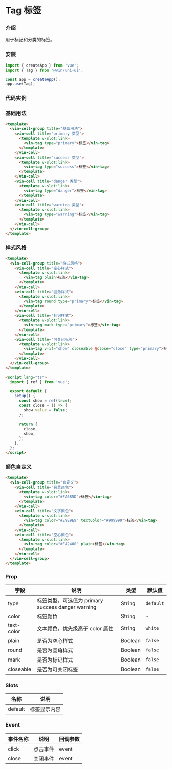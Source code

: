 # Tag 标签

### 介绍

用于标记和分类的标签。

### 安装

```javascript
import { createApp } from 'vue';
import { Tag } from '@vin/uni-ui';

const app = createApp();
app.use(Tag);
```

### 代码实例

### 基础用法

```html
<template>
  <vin-cell-group title="基础用法">
    <vin-cell title="primary 类型">
      <template v-slot:link>
        <vin-tag type="primary">标签</vin-tag>
      </template>
    </vin-cell>
    <vin-cell title="success 类型">
      <template v-slot:link>
        <vin-tag type="success">标签</vin-tag>
      </template>
    </vin-cell>
    <vin-cell title="danger 类型">
      <template v-slot:link>
        <vin-tag type="danger">标签</vin-tag>
      </template>
    </vin-cell>
    <vin-cell title="warning 类型">
      <template v-slot:link>
        <vin-tag type="warning">标签</vin-tag>
      </template>
    </vin-cell>
  </vin-cell-group>
</template>
```

### 样式风格

```html
<template>
  <vin-cell-group title="样式风格">
    <vin-cell title="空心样式">
      <template v-slot:link>
        <vin-tag plain>标签</vin-tag>
      </template>
    </vin-cell>
    <vin-cell title="圆角样式">
      <template v-slot:link>
        <vin-tag round type="primary">标签</vin-tag>
      </template>
    </vin-cell>
    <vin-cell title="标记样式">
      <template v-slot:link>
        <vin-tag mark type="primary">标签</vin-tag>
      </template>
    </vin-cell>
    <vin-cell title="可关闭标签">
      <template v-slot:link>
        <vin-tag v-if="show" closeable @close="close" type="primary">标签</vin-tag>
      </template>
    </vin-cell>
  </vin-cell-group>
</template>

<script lang="ts">
  import { ref } from 'vue';

  export default {
    setup() {
      const show = ref(true);
      const close = () => {
        show.value = false;
      };

      return {
        close,
        show,
      };
    },
  };
</script>
```

### 颜色自定义

```html
<template>
  <vin-cell-group title="自定义">
    <vin-cell title="背景颜色">
      <template v-slot:link>
        <vin-tag color="#FA685D">标签</vin-tag>
      </template>
    </vin-cell>
    <vin-cell title="文字颜色">
      <template v-slot:link>
        <vin-tag color="#E9E9E9" textColor="#999999">标签</vin-tag>
      </template>
    </vin-cell>
    <vin-cell title="空心颜色">
      <template v-slot:link>
        <vin-tag color="#FA2400" plain>标签</vin-tag>
      </template>
    </vin-cell>
  </vin-cell-group>
</template>
```

### Prop

| 字段       | 说明                                              | 类型    | 默认值    |
| ---------- | ------------------------------------------------- | ------- | --------- |
| type       | 标签类型，可选值为 primary success danger warning | String  | `default` |
| color      | 标签颜色                                          | String  | -         |
| text-color | 文本颜色，优先级高于 color 属性                   | String  | `white`   |
| plain      | 是否为空心样式                                    | Boolean | `false`   |
| round      | 是否为圆角样式                                    | Boolean | `false`   |
| mark       | 是否为标记样式                                    | Boolean | `false`   |
| closeable  | 是否为可关闭标签                                  | Boolean | `false`   |

### Slots

| 名称    | 说明         |
| ------- | ------------ |
| default | 标签显示内容 |

### Event

| 事件名称 | 说明     | 回调参数 |
| -------- | -------- | -------- |
| click    | 点击事件 | event    |
| close    | 关闭事件 | event    |
